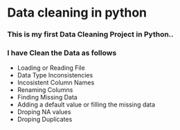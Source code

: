 # Data cleaning in python
### This is my first Data Cleaning Project in Python..
### I have Clean the Data as follows
   + Loading or Reading File
   + Data Type Inconsistencies
   + Incosistent Column Names
   + Renaming Columns
   + Finding Missing Data
   + Adding a default value or filling the missing data
   + Droping NA values
   + Droping Duplicates
